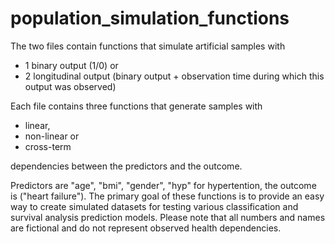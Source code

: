 # population_simulation_functions
The two files contain functions that simulate artificial samples with 
- 1 binary output (1/0) or 
- 2 longitudinal output (binary output + observation time during which this output was observed)

Each file contains three functions that generate samples with 
* linear, 
* non-linear or 
* cross-term 

dependencies between the predictors and the outcome. 

Predictors are "age", "bmi", "gender", "hyp" for hypertention, the outcome is ("heart failure"). 
The primary goal of these functions is to provide an easy way to create simulated datasets for testing 
various classification and survival analysis prediction models. Please note that all numbers and names are fictional and do not represent observed health dependencies. 
